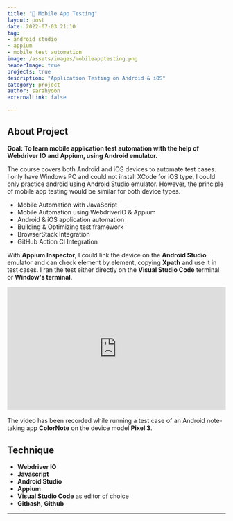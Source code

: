 ```yaml
---
title: "📱 Mobile App Testing" 
layout: post
date: 2022-07-03 21:10
tag: 
- android studio
- appium
- mobile test automation
image: /assets/images/mobileapptesting.png
headerImage: true
projects: true
description: "Application Testing on Android & iOS"
category: project
author: sarahyoon
externalLink: false

---
```


<!-- [Screenshot](/assets/images/jekyll.png) -->

## About Project

<!-- The project was finalized in **July 2022**.
 -->
**Goal: To learn mobile application test automation with the help of Webdriver IO and Appium, using Android emulator.**

The course covers both Android and iOS devices to automate test cases.
<br>I only have Windows PC and could not install XCode for iOS type, I could only practice android using Android Studio emulator. However, the principle of mobile app testing would be similar for both device types. 

- Mobile Automation with JavaScript
- Mobile Automation using WebdriverIO & Appium
-  Android & iOS application automation
-  Building & Optimizing test framework
-  BrowserStack Integration
-  GitHub Action CI Integration

<p>With <b>Appium Inspector</b>, I could link the device on the <b>Android Studio</b> emulator and can check element by element, copying <b>Xpath</b> and use it in test cases. I ran the test either directly on the <b>Visual Studio Code</b> terminal or <b>Window's terminal</b>.</p>

<div style="padding:56.25% 0 0 0;position:relative;"><iframe src="https://player.vimeo.com/video/727446219?h=cdb901cb6b&amp;badge=0&amp;autopause=0&amp;player_id=0&amp;app_id=58479" frameborder="0" allow="autoplay; fullscreen; picture-in-picture" allowfullscreen style="position:absolute;top:0;left:0;width:100%;height:100%;" title="Test: creating &amp;amp; deleting a note"></iframe></div><script src="https://player.vimeo.com/api/player.js"></script>
<br>The video has been recorded while running a test case of an Android note-taking app <b>ColorNote</b> on the device model <b>Pixel 3</b>.




## Technique

- **Webdriver IO**
- **Javascript**
- **Android Studio** 
- **Appium** 
- **Visual Studio Code** as editor of choice
- **Gitbash**, **Github**



---

<!-- ## Take a Look  -->


<!-- [Go to Git Repository](https://github.com/morgenstern89/morgenstern89.github.io.git)  -->
